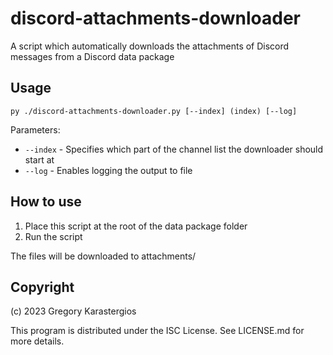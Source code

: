 discord-attachments-downloader
====================================
A script which automatically downloads the attachments of Discord messages from a Discord data package

Usage
-------------------------------------
    py ./discord-attachments-downloader.py [--index] (index) [--log]

Parameters:

* `--index` - Specifies which part of the channel list the downloader should start at
* `--log` - Enables logging the output to file

How to use
-------------------------------------
1. Place this script at the root of the data package folder
2. Run the script

The files will be downloaded to attachments/

Copyright
-------------------------------------
(c) 2023 Gregory Karastergios

This program is distributed under the ISC License. See LICENSE.md for more details.
